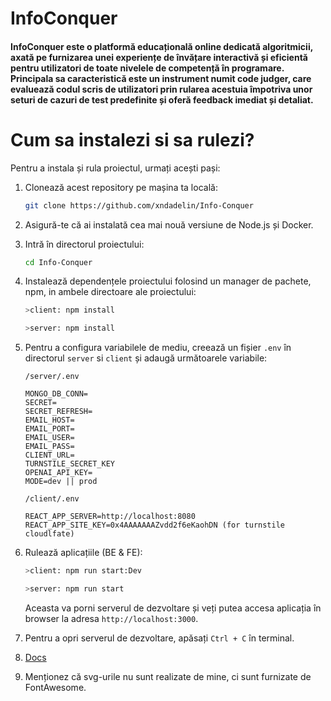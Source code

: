 # InfoConquer

#### InfoConquer este o platformă educațională online dedicată algoritmicii, axată pe furnizarea unei experiențe de învățare interactivă și eficientă pentru utilizatori de toate nivelele de competență în programare. Principala sa caracteristică este un instrument numit code judger, care evaluează codul scris de utilizatori prin rularea acestuia împotriva unor seturi de cazuri de test predefinite și oferă feedback imediat și detaliat.

# Cum sa instalezi si sa rulezi?
Pentru a instala și rula proiectul, urmați acești pași:

1. Clonează acest repository pe mașina ta locală:

    ```bash
    git clone https://github.com/xndadelin/Info-Conquer
    ```

2. Asigură-te că ai instalată cea mai nouă versiune de Node.js și Docker.


3. Intră în directorul proiectului:

    ```bash
    cd Info-Conquer
    ```

4. Instalează dependențele proiectului folosind un manager de pachete, npm, in ambele directoare ale proiectului:

    ```bash
    >client: npm install
    ```

    ```bash
    >server: npm install
    ```

5. Pentru a configura variabilele de mediu, creează un fișier `.env` în directorul `server` si `client` și adaugă următoarele variabile:

    `/server/.env`
    ```
    MONGO_DB_CONN=
    SECRET=
    SECRET_REFRESH=
    EMAIL_HOST=
    EMAIL_PORT=
    EMAIL_USER=
    EMAIL_PASS=
    CLIENT_URL=
    TURNSTILE_SECRET_KEY
    OPENAI_API_KEY=
    MODE=dev || prod
    ```
    `/client/.env`
    ```
    REACT_APP_SERVER=http://localhost:8080 
    REACT_APP_SITE_KEY=0x4AAAAAAAZvdd2f6eKaohDN (for turnstile cloudlfate)
    ```
6. Rulează aplicațiile (BE & FE):

    ```bash
    >client: npm run start:Dev
    ```

    ```bash
    >server: npm run start
    ```

    Aceasta va porni serverul de dezvoltare și veți putea accesa aplicația în browser la adresa `http://localhost:3000`.

7. Pentru a opri serverul de dezvoltare, apăsați `Ctrl + C` în terminal.

8. [Docs](https://drive.google.com/file/d/1_Lo7s8pUpVfLTK9L65YzGYa6KdQ9cj11/view)

9. Menționez că svg-urile nu sunt realizate de mine, ci sunt furnizate de FontAwesome.
